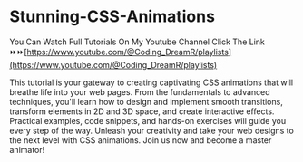 # Stunning-CSS-Animations
You Can Watch Full Tutorials On My Youtube Channel Click The Link ⏩⏩[https://www.youtube.com/@Coding_DreamR/playlists](https://www.youtube.com/@Coding_DreamR/playlists)

This tutorial is your gateway to creating captivating CSS animations that will breathe life into your web pages.
From the fundamentals to advanced techniques, you'll learn how to design and implement smooth transitions, transform
elements in 2D and 3D space, and create interactive effects. Practical examples, code snippets, and hands-on exercises
will guide you every step of the way. Unleash your creativity and take your web designs to the next level with CSS animations.
Join us now and become a master animator!
